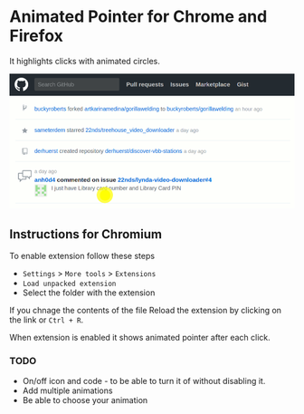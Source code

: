 # Animated Pointer for Chrome and Firefox

It highlights clicks with animated circles.

![](img/pointer-example.png)

## Instructions for Chromium
To enable extension follow these steps
- `Settings` > `More tools` > `Extensions`
- `Load unpacked extension`
- Select the folder with the extension

If you chnage the contents of the file Reload the extension by clicking on the link or `Ctrl + R`.

When extension is enabled it shows animated pointer after each click.

### TODO
- On/off icon and code - to be able to turn it of without disabling it.
- Add multiple animations
- Be able to choose your animation
